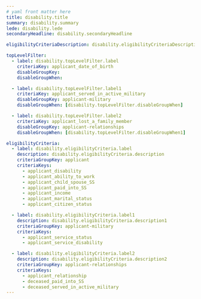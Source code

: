 ```yaml
---
# yaml front matter here
title: disability.title
summary: disability.summary
lede: disability.lede
secondaryHeadline: disability.secondaryHeadline

eligibilityCriteriaDescription: disability.eligibilityCriteriaDescription

topLevelFilter:
  - label: disability.topLevelFilter.label
    criteriaKey: applicant_date_of_birth
    disableGroupKey:
    disableGroupWhen:

  - label: disability.topLevelFilter.label1
    criteriaKey: applicant_served_in_active_military
    disableGroupKey: applicant-military
    disableGroupWhen: [disability.topLevelFilter.disableGroupWhen]

  - label: disability.topLevelFilter.label2
    criteriaKey: applicant_lost_a_family_member
    disableGroupKey: applicant-relationships
    disableGroupWhen: [disability.topLevelFilter.disableGroupWhen1]

eligibilityCriteria:
  - label: disability.eligibilityCriteria.label
    description: disability.eligibilityCriteria.description
    criteriaGroupKey: applicant
    criteriaKeys:
      - applicant_disability
      - applicant_ability_to_work
      - applicant_child_spouse_SS
      - applicant_paid_into_SS
      - applicant_income
      - applicant_marital_status
      - applicant_citizen_status

  - label: disability.eligibilityCriteria.label1
    description: disability.eligibilityCriteria.description1
    criteriaGroupKey: applicant-military
    criteriaKeys:
      - applicant_service_status
      - applicant_service_disability

  - label: disability.eligibilityCriteria.label2
    description: disability.eligibilityCriteria.description2
    criteriaGroupKey: applicant-relationships
    criteriaKeys:
      - applicant_relationship
      - deceased_paid_into_SS
      - deceased_served_in_active_military
---
```

